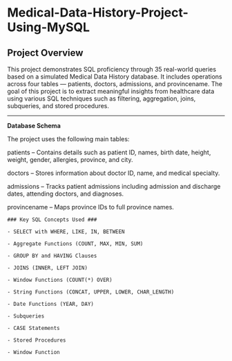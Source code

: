 # Medical-Data-History-Project-Using-MySQL

## Project Overview
This project demonstrates SQL proficiency through 35 real-world queries based on a simulated Medical Data History database. It includes operations across four tables — patients, doctors, admissions, and provincename. The goal of this project is to extract meaningful insights from healthcare data using various SQL techniques such as filtering, aggregation, joins, subqueries, and stored procedures.
__________________________________________________________________________________________________________________________________________________________________________________________
**Database Schema**

The project uses the following main tables:

patients – Contains details such as patient ID, names, birth date, height, weight, gender, allergies, province, and city.

doctors – Stores information about doctor ID, name, and medical specialty.

admissions – Tracks patient admissions including admission and discharge dates, attending doctors, and diagnoses.

provincename – Maps province IDs to full province names.

```
### Key SQL Concepts Used ###

- SELECT with WHERE, LIKE, IN, BETWEEN

- Aggregate Functions (COUNT, MAX, MIN, SUM)

- GROUP BY and HAVING Clauses

- JOINS (INNER, LEFT JOIN)

- Window Functions (COUNT(*) OVER)

- String Functions (CONCAT, UPPER, LOWER, CHAR_LENGTH)

- Date Functions (YEAR, DAY)

- Subqueries

- CASE Statements

- Stored Procedures

- Window Function

```


